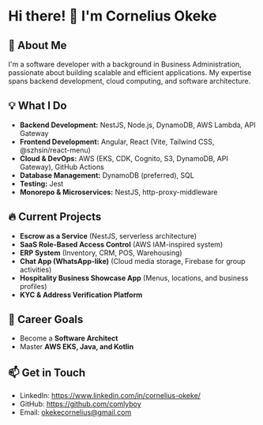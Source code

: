 <!--
**comlyboy/comlyboy** is a ✨ _special_ ✨ repository because its `README.md` (this file) appears on your GitHub profile.

Here are some ideas to get you started:

- 🔭 I’m currently working on ...
- 🌱 I’m currently learning ...
- 👯 I’m looking to collaborate on ...
- 🤔 I’m looking for help with ...
- 💬 Ask me about ...
- 📫 How to reach me: ...
- 😄 Pronouns: ...
- ⚡ Fun fact: ...
-->


# Hi there! 👋 I'm Cornelius Okeke

## 🚀 About Me
I'm a software developer with a background in Business Administration, passionate about building scalable and efficient applications. My expertise spans backend development, cloud computing, and software architecture.

## 💡 What I Do
- **Backend Development:** NestJS, Node.js, DynamoDB, AWS Lambda, API Gateway
- **Frontend Development:** Angular, React (Vite, Tailwind CSS, @szhsin/react-menu)
- **Cloud & DevOps:** AWS (EKS, CDK, Cognito, S3, DynamoDB, API Gateway), GitHub Actions
- **Database Management:** DynamoDB (preferred), SQL
- **Testing:** Jest
- **Monorepo & Microservices:** NestJS, http-proxy-middleware

## 🔥 Current Projects
- **Escrow as a Service** (NestJS, serverless architecture)
- **SaaS Role-Based Access Control** (AWS IAM-inspired system)
- **ERP System** (Inventory, CRM, POS, Warehousing)
- **Chat App (WhatsApp-like)** (Cloud media storage, Firebase for group activities)
- **Hospitality Business Showcase App** (Menus, locations, and business profiles)
- **KYC & Address Verification Platform**

## 🎯 Career Goals
- Become a **Software Architect**
- Master **AWS EKS, Java, and Kotlin**

## 📫 Get in Touch
- LinkedIn: https://www.linkedin.com/in/cornelius-okeke/
- GitHub: https://github.com/comlyboy
- Email: okekecornelius@gmail.com
